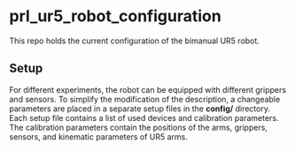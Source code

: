 # prl_ur5_robot_configuration
This repo  holds the current configuration of the bimanual UR5 robot.

## Setup

For different experiments, the robot can be equipped with different grippers and sensors.
To simplify the modification of the description, a changeable parameters are placed in a separate setup files in the **config/** directory.
Each setup file contains a list of used devices and calibration parameters.
The calibration parameters contain the positions of the arms, grippers, sensors, and kinematic parameters of UR5 arms.